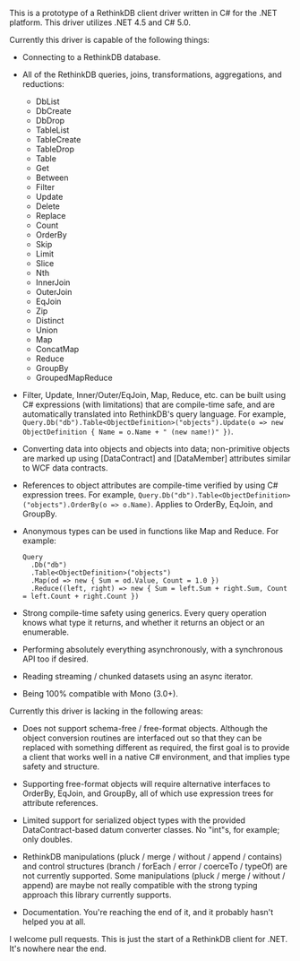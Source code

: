 This is a prototype of a RethinkDB client driver written in C# for the .NET platform.  This driver utilizes .NET 4.5 and C# 5.0.

Currently this driver is capable of the following things:
  
  * Connecting to a RethinkDB database.
  
  * All of the RethinkDB queries, joins, transformations, aggregations, and reductions:

    * DbList
    * DbCreate
    * DbDrop
    * TableList
    * TableCreate
    * TableDrop
    * Table
    * Get
    * Between
    * Filter
    * Update
    * Delete
    * Replace
    * Count
    * OrderBy
    * Skip
    * Limit
    * Slice
    * Nth
    * InnerJoin
    * OuterJoin
    * EqJoin
    * Zip
    * Distinct
    * Union
    * Map
    * ConcatMap
    * Reduce
    * GroupBy
    * GroupedMapReduce

  * Filter, Update, Inner/Outer/EqJoin, Map, Reduce, etc. can be built using C# expressions (with limitations) that are compile-time safe, and are automatically translated into RethinkDB's query language.  For example, `Query.Db("db").Table<ObjectDefinition>("objects").Update(o => new ObjectDefinition { Name = o.Name + " (new name!)" })`.

  * Converting data into objects and objects into data; non-primitive objects are marked up using [DataContract] and [DataMember] attributes similar to WCF data contracts.

  * References to object attributes are compile-time verified by using C# expression trees.  For example, `Query.Db("db").Table<ObjectDefinition>("objects").OrderBy(o => o.Name)`.  Applies to OrderBy, EqJoin, and GroupBy.

  * Anonymous types can be used in functions like Map and Reduce.  For example:
    ```
    Query
      .Db("db")
      .Table<ObjectDefinition>("objects")
      .Map(od => new { Sum = od.Value, Count = 1.0 })
      .Reduce((left, right) => new { Sum = left.Sum + right.Sum, Count = left.Count + right.Count })
    ```

  * Strong compile-time safety using generics.  Every query operation knows what type it returns, and whether it returns an object or an enumerable.

  * Performing absolutely everything asynchronously, with a synchronous API too if desired.

  * Reading streaming / chunked datasets using an async iterator.

  * Being 100% compatible with Mono (3.0+).


Currently this driver is lacking in the following areas:

  * Does not support schema-free / free-format objects.  Although the object conversion routines are interfaced out so that they can be replaced with something different as required, the first goal is to provide a client that works well in a native C# environment, and that implies type safety and structure.

  * Supporting free-format objects will require alternative interfaces to OrderBy, EqJoin, and GroupBy, all of which use expression trees for attribute references.

  * Limited support for serialized object types with the provided DataContract-based datum converter classes.  No "int"s, for example; only doubles.

  * RethinkDB manipulations (pluck / merge / without / append / contains) and control structures (branch / forEach / error / coerceTo / typeOf) are not currently supported.  Some manipulations (pluck / merge / without / append) are maybe not really compatible with the strong typing approach this library currently supports.

  * Documentation.  You're reaching the end of it, and it probably hasn't helped you at all.


I welcome pull requests.  This is just the start of a RethinkDB client for .NET.  It's nowhere near the end.
